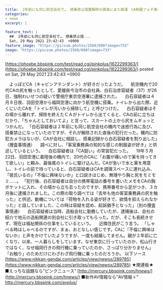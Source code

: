```yaml
---
title:  2年前にも同じ航空会社で…　搭乗禁止措置解除の直後にまた痴漢　CA制服フェチ男の「前科と手口と動機」 	
categories:
- news
excerpt: |
  
feature_text: |
  ##  2年前にも同じ航空会社で…　搭乗禁止措...
  Sat, 29 May 2021 23:42:43  +0900
feature_image: "https://picsum.photos/2560/600?image=733"
image: "https://picsum.photos/2560/600?image=733"
---
```


[https://phoebe.bbspink.com/test/read.cgi/pinkplus/1622299363/](https://phoebe.bbspink.com/test/read.cgi/pinkplus/1622299363/)
posted on Sat, 29 May 2021 23:42:43  +0900

<!--more-->

　よっぽどCA（キャビンアテンダント）が好きだったようだ。 　航空機内で20代CAの尻を触ったとして、愛媛県今治市の会社員、白石治彦容疑者（37）が26日、強制わいせつの疑いで警視庁東京空港署に逮捕された。 　白石容疑者は４月８日夜、羽田空港から福岡空港に向かう航空機に搭乗。トイレから出た際、近くにいたCAを「トイレが汚いから掃除して」と呼びつけた。 　白石容疑者はその場から離れず、掃除を終えたＣＡがトイレから出てくると、CAの前に立ちはだかり、「ちゃんとしておいてよ」と言って、スカートの上から尻をムギュッとつかんだ。 「白石容疑者は２年前にも同じ航空会社の機内で迷惑行為に及び、搭乗禁止になっていたのですが、それが解除された直後の犯行だった。機内に防犯カメラはないが、CAが会社に相談し、搭乗記録から白石容疑者を割り出した」（捜査事情通） 　調べに対し、「客室乗務員の知的な感じの制服姿が好き」と供述しているという。 　白石容疑者は「CA狙い」の常習犯だった。 　19年５月22日、羽田空港に着陸後の機内で、20代のCAに「お腹が痛いので薬を持ってきて欲しい」と頼み、最後尾のトイレに駆け込んだ。CAが急いで水と薬を用意し、トイレの前で待っていると、白石容疑者はCAを調理スペースに連れ込み、「彼氏いるの」「不倫に興味ないか」と口説きはじめ、無理やり胸と尻をモミモミ……。 「犯行後、白石容疑者は自分の携帯電話の番号を書いたメモをCAの胸ポケットに入れ、その場から立ち去ったのですが、携帯番号から足がつき、３カ月後に逮捕されました。この際の取り調べでは『去年も他の客室乗務員の尻を触った』と供述。動機については『荷物を入れる姿が好きで、欲情を抑えられなかった』と話していました、この時は容疑を認め、起訴猶予となった」（別の捜査事情通） 　白石容疑者は当時、造船会社に勤務していたが、逮捕後は、会社の紹介で地元の造船関連の別会社に引き取ってもらった。だが、そこも長続きせず、現在は福祉関係の仕事をしているという。 　近隣住民がこう言う。 「しゃべる時はしゃべるのですが、まぁ、おとなしい感じです。CAに『不倫に興味はないか』と声をかけていたようですが、一度も結婚してません。親が２年前に亡くなり、以来、一人暮らしをしています。なぜ東京に行っていたのか、松山行きではなく、なぜ福岡行きの飛行機に乗っていたのか、さっぱり分かりません」 「お触り」のためだけにわざわざ飛行機に乗ったのだろうか。 以下ソース [https://www.nikkan-gendai.com/articles/view/newsx/289785](https://www.nikkan-gendai.com/articles/view/newsx/289785) ★関連板★ ■えっちな話題なら”ピンクニュース” [http://mercury.bbspink.com/hnews/](http://mercury.bbspink.com/hnews/) ■新作AV情報なら”AV情報＋” http://mercury.bbspink.com/avplus/
